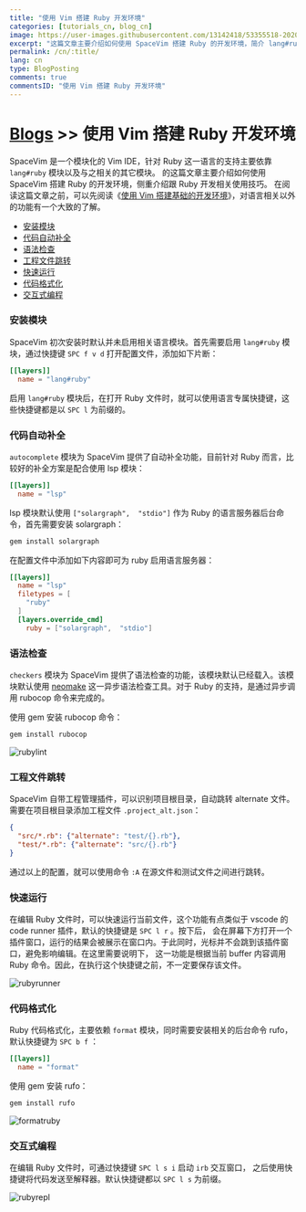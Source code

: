 ```yaml
---
title: "使用 Vim 搭建 Ruby 开发环境"
categories: [tutorials_cn, blog_cn]
image: https://user-images.githubusercontent.com/13142418/53355518-20202080-3964-11e9-92f3-476060f2761e.png
excerpt: "这篇文章主要介绍如何使用 SpaceVim 搭建 Ruby 的开发环境，简介 lang#ruby 模块所支持的功能特性以及使用技巧"
permalink: /cn/:title/
lang: cn
type: BlogPosting
comments: true
commentsID: "使用 Vim 搭建 Ruby 开发环境"
---
```


# [Blogs](../blog/) >> 使用 Vim 搭建 Ruby 开发环境

SpaceVim 是一个模块化的 Vim IDE，针对 Ruby 这一语言的支持主要依靠 `lang#ruby` 模块以及与之相关的其它模块。
的这篇文章主要介绍如何使用 SpaceVim 搭建 Ruby 的开发环境，侧重介绍跟 Ruby 开发相关使用技巧。
在阅读这篇文章之前，可以先阅读《[使用 Vim 搭建基础的开发环境](../use-vim-as-ide/)》，对语言相关以外的功能有一个大致的了解。

<!-- vim-markdown-toc GFM -->

- [安装模块](#安装模块)
- [代码自动补全](#代码自动补全)
- [语法检查](#语法检查)
- [工程文件跳转](#工程文件跳转)
- [快速运行](#快速运行)
- [代码格式化](#代码格式化)
- [交互式编程](#交互式编程)

<!-- vim-markdown-toc -->

### 安装模块

SpaceVim 初次安装时默认并未启用相关语言模块。首先需要启用
`lang#ruby` 模块，通过快捷键 `SPC f v d` 打开配置文件，添加如下片断：

```toml
[[layers]]
  name = "lang#ruby"
```

启用 `lang#ruby` 模块后，在打开 Ruby 文件时，就可以使用语言专属快捷键，这些快捷键都是以 `SPC l` 为前缀的。

### 代码自动补全

`autocomplete` 模块为 SpaceVim 提供了自动补全功能，目前针对 Ruby 而言，比较好的补全方案是配合使用 lsp 模块：

```toml
[[layers]]
  name = "lsp"
```

lsp 模块默认使用 `["solargraph",  "stdio"]` 作为 Ruby 的语言服务器后台命令，首先需要安装 solargraph：

```sh
gem install solargraph
```

在配置文件中添加如下内容即可为 ruby 启用语言服务器：

```toml
[[layers]]
  name = "lsp"
  filetypes = [
    "ruby"
  ]
  [layers.override_cmd]
    ruby = ["solargraph",  "stdio"]
```

### 语法检查

`checkers` 模块为 SpaceVim 提供了语法检查的功能，该模块默认已经载入。该模块默认使用 [neomake](https://github.com/neomake/neomake)
这一异步语法检查工具。对于 Ruby 的支持，是通过异步调用 rubocop 命令来完成的。

使用 gem 安装 rubocop 命令：

```sh
gem install rubocop
```

![rubylint](https://user-images.githubusercontent.com/13142418/53347011-32459300-3953-11e9-9ca2-3e07f832db5a.png)

### 工程文件跳转

SpaceVim 自带工程管理插件，可以识别项目根目录，自动跳转 alternate 文件。需要在项目根目录添加工程文件 `.project_alt.json`：

```json
{
  "src/*.rb": {"alternate": "test/{}.rb"},
  "test/*.rb": {"alternate": "src/{}.rb"}
}
```

通过以上的配置，就可以使用命令 `:A` 在源文件和测试文件之间进行跳转。

### 快速运行

在编辑 Ruby 文件时，可以快速运行当前文件，这个功能有点类似于 vscode 的 code runner 插件，默认的快捷键是 `SPC l r` 。按下后，
会在屏幕下方打开一个插件窗口，运行的结果会被展示在窗口内。于此同时，光标并不会跳到该插件窗口，避免影响编辑。在这里需要说明下，
这一功能是根据当前 buffer 内容调用 Ruby 命令。因此，在执行这个快捷键之前，不一定要保存该文件。

![rubyrunner](https://user-images.githubusercontent.com/13142418/53300165-6b600380-387e-11e9-852f-f8766300ece1.gif)

### 代码格式化

Ruby 代码格式化，主要依赖 `format` 模块，同时需要安装相关的后台命令 rufo，默认快捷键为 `SPC b f` ：

```toml
[[layers]]
  name = "format"
```

使用 gem 安装 rufo：

```sh
gem install rufo
```

![formatruby](https://user-images.githubusercontent.com/13142418/53301042-3c02c400-3889-11e9-9918-430ad6a7f08f.gif)

### 交互式编程

在编辑 Ruby 文件时，可通过快捷键 `SPC l s i` 启动 `irb` 交互窗口，
之后使用快捷键将代码发送至解释器。默认快捷键都以 `SPC l s` 为前缀。

![rubyrepl](https://user-images.githubusercontent.com/13142418/53347455-1098db80-3954-11e9-87c3-13a027ec88f6.gif)


